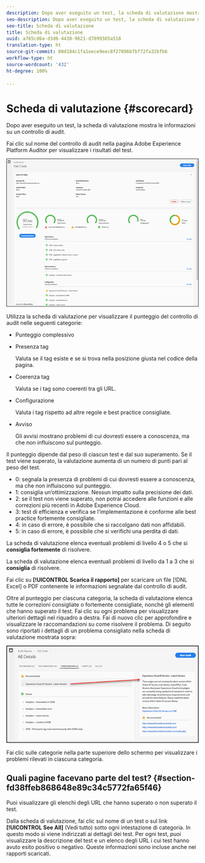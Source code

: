 ```yaml
---
description: Dopo aver eseguito un test, la scheda di valutazione mostra le informazioni su un controllo di audit.
seo-description: Dopo aver eseguito un test, la scheda di valutazione mostra le informazioni su un controllo di audit.
seo-title: Scheda di valutazione
title: Scheda di valutazione
uuid: a765cd6a-d3d6-4438-9621-d7899385a518
translation-type: ht
source-git-commit: 00d184c1fa1eece9eec8f27896bfbf72fa32bfb6
workflow-type: ht
source-wordcount: '432'
ht-degree: 100%

---
```



# Scheda di valutazione {#scorecard}

Dopo aver eseguito un test, la scheda di valutazione mostra le informazioni su un controllo di audit.

Fai clic sul nome del controllo di audit nella pagina Adobe Experience Platform Auditor per visualizzare i risultati del test.

![](assets/report.png)

Utilizza la scheda di valutazione per visualizzare il punteggio del controllo di audit nelle seguenti categorie:

* Punteggio complessivo
* Presenza tag

   Valuta se il tag esiste e se si trova nella posizione giusta nel codice della pagina.
* Coerenza tag

   Valuta se i tag sono coerenti tra gli URL.
* Configurazione

   Valuta i tag rispetto ad altre regole e best practice consigliate.
* Avviso

   Gli avvisi mostrano problemi di cui dovresti essere a conoscenza, ma che non influiscono sul punteggio.

Il punteggio dipende dal peso di ciascun test e dal suo superamento. Se il test viene superato, la valutazione aumenta di un numero di punti pari al peso del test.

* 0: segnala la presenza di problemi di cui dovresti essere a conoscenza, ma che non influiscono sul punteggio.
* 1: consiglia un’ottimizzazione. Nessun impatto sulla precisione dei dati.
* 2: se il test non viene superato, non potrai accedere alle funzioni e alle correzioni più recenti in Adobe Experience Cloud.
* 3: test di efficienza e verifica se l’implementazione è conforme alle best practice fortemente consigliate.
* 4: in caso di errore, è possibile che si raccolgano dati non affidabili.
* 5: in caso di errore, è possibile che si verifichi una perdita di dati.

La scheda di valutazione elenca eventuali problemi di livello 4 o 5 che si **consiglia fortemente** di risolvere.

La scheda di valutazione elenca eventuali problemi di livello da 1 a 3 che si **consiglia** di risolvere.

Fai clic su **[!UICONTROL Scarica il rapporto]** per scaricare un file [!DNL Excel] o PDF contenente le informazioni segnalate dal controllo di audit.

Oltre al punteggio per ciascuna categoria, la scheda di valutazione elenca tutte le correzioni consigliate o fortemente consigliate, nonché gli elementi che hanno superato il test. Fai clic su ogni problema per visualizzare ulteriori dettagli nel riquadro a destra. Fai di nuovo clic per approfondire e visualizzare le raccomandazioni su come risolvere il problema. Di seguito sono riportati i dettagli di un problema consigliato nella scheda di valutazione mostrata sopra:

![](assets/report-issue-details.png)

Fai clic sulle categorie nella parte superiore dello schermo per visualizzare i problemi rilevati in ciascuna categoria.

## Quali pagine facevano parte del test? {#section-fd38ffeb868648e89c34c5772fa65f46}

Puoi visualizzare gli elenchi degli URL che hanno superato o non superato il test.

Dalla scheda di valutazione, fai clic sul nome di un test o sul link **[!UICONTROL See All]** (Vedi tutto) sotto ogni intestazione di categoria. In questo modo si viene indirizzati ai dettagli dei test. Per ogni test, puoi visualizzare la descrizione del test e un elenco degli URL i cui test hanno avuto esito positivo o negativo. Queste informazioni sono incluse anche nei rapporti scaricati.
